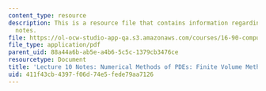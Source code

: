 ```yaml
---
content_type: resource
description: This is a resource file that contains information regarding lecture 10
  notes.
file: https://ol-ocw-studio-app-qa.s3.amazonaws.com/courses/16-90-computational-methods-in-aerospace-engineering-spring-2014/411f43cb4397f06d74e5fede79aa7126_MIT16_90S14_Lecture10.pdf
file_type: application/pdf
parent_uid: 88a44a6b-ab5e-a4b6-5c5c-1379cb3476ce
resourcetype: Document
title: 'Lecture 10 Notes: Numerical Methods of PDEs: Finite Volume Methods 1'
uid: 411f43cb-4397-f06d-74e5-fede79aa7126
---
```

